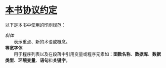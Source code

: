 # [本书协议约定](convention.md)
 以下是本书中使用的印刷规范：   
 
 *斜体*   
 &emsp;&emsp;表示重点、新的术语或概念。    
 **等宽字体**   
 &emsp;&emsp;用于程序列表以及在段落中引用变量或程序元素如：**函数名称**、**数据库**、**数据类型**、**环境变量**、**语句**和**关键字**。